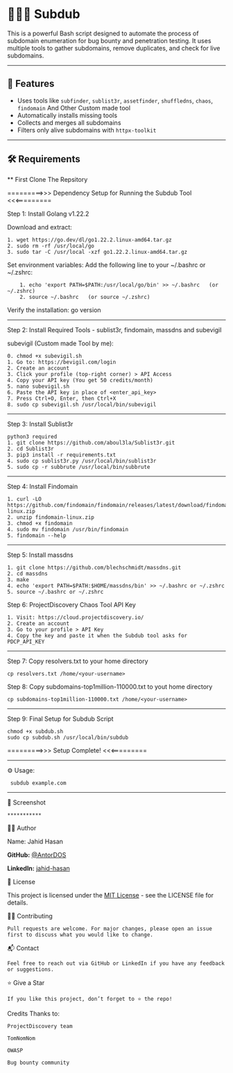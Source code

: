 # 👨🏻‍💻 Subdub
This is a powerful Bash script designed to automate the process of subdomain enumeration for bug bounty and penetration testing. It uses multiple tools to gather subdomains, remove duplicates, and check for live subdomains.

---

## 🚀 Features
- Uses tools like `subfinder`, `sublist3r`, `assetfinder`, `shuffledns`, `chaos`, `findomain` And Other Custom made tool
- Automatically installs missing tools
- Collects and merges all subdomains
- Filters only alive subdomains with `httpx-toolkit`

---

## 🛠️ Requirements

** First Clone The Repsitory

=========>>> Dependency Setup for Running the Subdub Tool <<<=========

Step 1: Install Golang v1.22.2

Download and extract:

    1. wget https://go.dev/dl/go1.22.2.linux-amd64.tar.gz
    2. sudo rm -rf /usr/local/go
    3. sudo tar -C /usr/local -xzf go1.22.2.linux-amd64.tar.gz

Set environment variables:
    Add the following line to your ~/.bashrc or ~/.zshrc:
    
        1. echo 'export PATH=$PATH:/usr/local/go/bin' >> ~/.bashrc   (or ~/.zshrc)
        2. source ~/.bashrc   (or source ~/.zshrc)

Verify the installation:
    go version

------------------------------------------------------------

Step 2: Install Required Tools - sublist3r, findomain, massdns and subevigil

subevigil (Custom made Tool by me):

    0. chmod +x subevigil.sh
    1. Go to: https://bevigil.com/login
    2. Create an account
    3. Click your profile (top-right corner) > API Access
    4. Copy your API key (You get 50 credits/month)
    5. nano subevigil.sh
    6. Paste the API key in place of <enter_api_key>
    7. Press Ctrl+O, Enter, then Ctrl+X
    8. sudo cp subevigil.sh /usr/local/bin/subevigil

------------------------------------------------------------

Step 3: Install Sublist3r

    python3 required
    1. git clone https://github.com/aboul3la/Sublist3r.git
    2. cd Sublist3r
    3. pip3 install -r requirements.txt
    4. sudo cp sublist3r.py /usr/local/bin/sublist3r
    5. sudo cp -r subbrute /usr/local/bin/subbrute
    

------------------------------------------------------------

Step 4: Install Findomain

    1. curl -LO https://github.com/findomain/findomain/releases/latest/download/findomain-linux.zip
    2. unzip findomain-linux.zip
    3. chmod +x findomain
    4. sudo mv findomain /usr/bin/findomain
    5. findomain --help

------------------------------------------------------------

Step 5: Install massdns

    1. git clone https://github.com/blechschmidt/massdns.git
    2. cd massdns
    3. make
    4. echo 'export PATH=$PATH:$HOME/massdns/bin' >> ~/.bashrc or ~/.zshrc
    5. source ~/.bashrc or ~/.zshrc

Step 6: ProjectDiscovery Chaos Tool API Key

    1. Visit: https://cloud.projectdiscovery.io/
    2. Create an account
    3. Go to your profile > API Key
    4. Copy the key and paste it when the Subdub tool asks for PDCP_API_KEY

------------------------------------------------------------

Step 7: Copy resolvers.txt to your home directory

    cp resolvers.txt /home/<your-username>

Step 8: Copy subdomains-top1million-110000.txt to yout home directory

    cp subdomains-top1million-110000.txt /home/<your-username>

------------------------------------------------------------

Step 9: Final Setup for Subdub Script

    chmod +x subdub.sh
    sudo cp subdub.sh /usr/local/bin/subdub

=========>>> Setup Complete! <<<=========

------------------------------------------------------------

⚙️ Usage:
     
     subdub example.com

------------------------------------------------------------

📸 Screenshot

    ***********
   

🧑‍💻 Author
      
Name: Jahid Hasan

**GitHub:** [@AntorDOS](https://github.com/AntorDOS)

**LinkedIn:** [jahid-hasan](https://www.linkedin.com/in/jahid-hasan-antor/)

🔑 License
    
This project is licensed under the [MIT License](LICENSE) - see the LICENSE file for details.

🙋‍♂️ Contributing
    
    Pull requests are welcome. For major changes, please open an issue first to discuss what you would like to change.

📬 Contact

    Feel free to reach out via GitHub or LinkedIn if you have any feedback or suggestions.

⭐ Give a Star

    If you like this project, don’t forget to ⭐ the repo!

Credits
Thanks to:

    ProjectDiscovery team

    TomNomNom

    OWASP

    Bug bounty community

